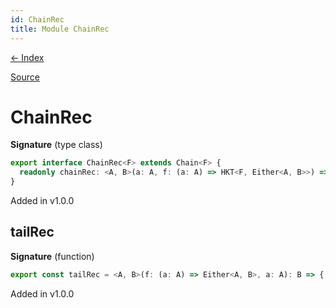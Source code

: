```yaml
---
id: ChainRec
title: Module ChainRec
---
```


[← Index](.)

[Source](https://github.com/gcanti/fp-ts/blob/master/src/ChainRec.ts)

# ChainRec

**Signature** (type class)

```ts
export interface ChainRec<F> extends Chain<F> {
  readonly chainRec: <A, B>(a: A, f: (a: A) => HKT<F, Either<A, B>>) => HKT<F, B>
}
```

Added in v1.0.0

## tailRec

**Signature** (function)

```ts
export const tailRec = <A, B>(f: (a: A) => Either<A, B>, a: A): B => { ... }
```

Added in v1.0.0
